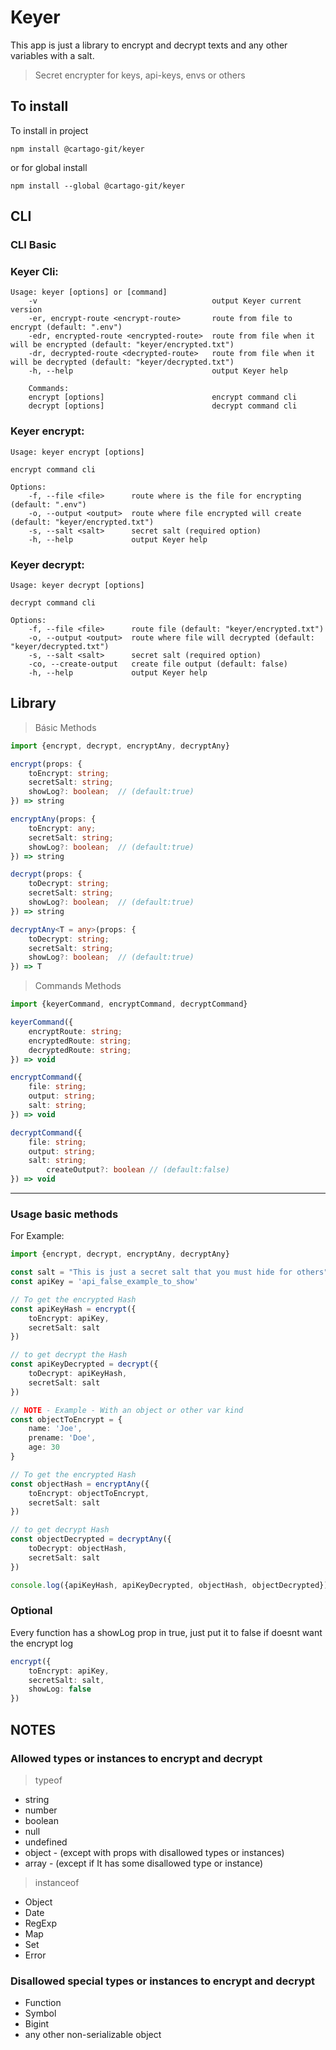 # Keyer

This app is just a library to encrypt and decrypt texts and any other variables with a salt.

> Secret encrypter for keys, api-keys, envs or others

## To install

To install in project

`npm install @cartago-git/keyer`

or for global install

`npm install --global @cartago-git/keyer`

## CLI

### CLI Basic

### Keyer Cli:

```Console
Usage: keyer [options] or [command]
    -v                                       output Keyer current version
    -er, encrypt-route <encrypt-route>       route from file to encrypt (default: ".env")
    -edr, encrypted-route <encrypted-route>  route from file when it will be encrypted (default: "keyer/encrypted.txt")
    -dr, decrypted-route <decrypted-route>   route from file when it will be decrypted (default: "keyer/decrypted.txt")
    -h, --help                               output Keyer help

    Commands:
    encrypt [options]                        encrypt command cli
    decrypt [options]                        decrypt command cli
```

### Keyer encrypt:

```Console
Usage: keyer encrypt [options]

encrypt command cli

Options:
    -f, --file <file>      route where is the file for encrypting (default: ".env")
    -o, --output <output>  route where file encrypted will create (default: "keyer/encrypted.txt")
    -s, --salt <salt>      secret salt (required option)
    -h, --help             output Keyer help
```

### Keyer decrypt:

```Console
Usage: keyer decrypt [options]

decrypt command cli

Options:
    -f, --file <file>      route file (default: "keyer/encrypted.txt")
    -o, --output <output>  route where file will decrypted (default: "keyer/decrypted.txt")
    -s, --salt <salt>      secret salt (required option)
    -co, --create-output   create file output (default: false)
    -h, --help             output Keyer help
```

## Library

> Básic Methods

```Typescript
import {encrypt, decrypt, encryptAny, decryptAny}
```

```Typescript
encrypt(props: {
	toEncrypt: string;
	secretSalt: string;
	showLog?: boolean;  // (default:true)
}) => string
```

```Typescript
encryptAny(props: {
	toEncrypt: any;
	secretSalt: string;
	showLog?: boolean;  // (default:true)
}) => string
```

```Typescript
decrypt(props: {
	toDecrypt: string;
	secretSalt: string;
	showLog?: boolean;  // (default:true)
}) => string
```

```Typescript
decryptAny<T = any>(props: {
	toDecrypt: string;
	secretSalt: string;
	showLog?: boolean;  // (default:true)
}) => T
```

> Commands Methods

```Typescript
import {keyerCommand, encryptCommand, decryptCommand}
```

```Typescript
keyerCommand({
	encryptRoute: string;
	encryptedRoute: string;
	decryptedRoute: string;
}) => void
```

```Typescript
encryptCommand({
	file: string;
	output: string;
	salt: string;
}) => void
```

```Typescript
decryptCommand({
	file: string;
	output: string;
	salt: string;
    	createOutput?: boolean // (default:false)
}) => void
```

---

### Usage basic methods

For Example:

```Typescript
import {encrypt, decrypt, encryptAny, decryptAny}

const salt = "This is just a secret salt that you must hide for others";
const apiKey = 'api_false_example_to_show'

// To get the encrypted Hash
const apiKeyHash = encrypt({
    toEncrypt: apiKey,
    secretSalt: salt
})

// to get decrypt the Hash
const apiKeyDecrypted = decrypt({
    toDecrypt: apiKeyHash,
    secretSalt: salt
})

// NOTE - Example - With an object or other var kind
const objectToEncrypt = {
    name: 'Joe',
    prename: 'Doe',
    age: 30
}

// To get the encrypted Hash
const objectHash = encryptAny({
    toEncrypt: objectToEncrypt,
    secretSalt: salt
})

// to get decrypt Hash
const objectDecrypted = decryptAny({
    toDecrypt: objectHash,
    secretSalt: salt
})

console.log({apiKeyHash, apiKeyDecrypted, objectHash, objectDecrypted})
```

### Optional

Every function has a showLog prop in true, just put it to false if doesnt want the encrypt log

```Typescript
encrypt({
    toEncrypt: apiKey,
    secretSalt: salt,
    showLog: false
})
```

## NOTES

### Allowed types or instances to encrypt and decrypt

> typeof

-   string
-   number
-   boolean
-   null
-   undefined
-   object - (except with props with disallowed types or instances)
-   array - (except if It has some disallowed type or instance)

> instanceof

-   Object
-   Date
-   RegExp
-   Map
-   Set
-   Error

### Disallowed special types or instances to encrypt and decrypt

-   Function
-   Symbol
-   Bigint
-   any other non-serializable object
